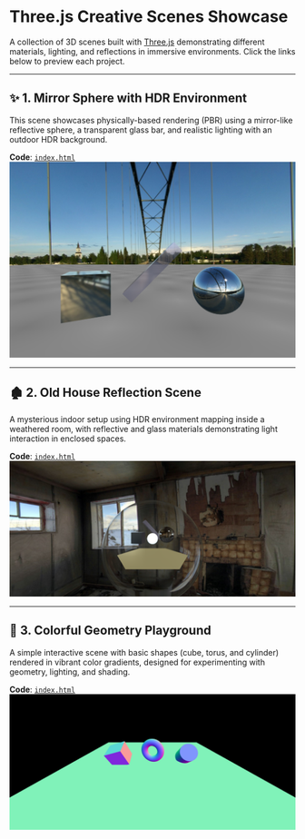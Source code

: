 # Three.js Creative Scenes Showcase

A collection of 3D scenes built with [Three.js](https://threejs.org/) demonstrating different materials, lighting, and reflections in immersive environments. Click the links below to preview each project.

---

## ✨ 1. Mirror Sphere with HDR Environment

This scene showcases physically-based rendering (PBR) using a mirror-like reflective sphere, a transparent glass bar, and realistic lighting with an outdoor HDR background.

**Code**: [`index.html`](./mirror-sphere/index.html)  
![Mirror Sphere](./mirror-sphere/img.png)

---

## 🏚️ 2. Old House Reflection Scene

A mysterious indoor setup using HDR environment mapping inside a weathered room, with reflective and glass materials demonstrating light interaction in enclosed spaces.

**Code**: [`index.html`](./old-house/index.html)  
![Old House](./old-house/img2.png)

---

## 🧊 3. Colorful Geometry Playground

A simple interactive scene with basic shapes (cube, torus, and cylinder) rendered in vibrant color gradients, designed for experimenting with geometry, lighting, and shading.

**Code**: [`index.html`](./geometry-playground/index.html)  
![Geometry Playground](./img.png)
